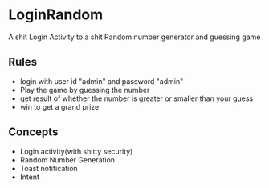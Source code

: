 # LoginRandom
A shit Login Activity to a shit Random number generator and guessing game

## Rules
+ login with user id "admin" and password "admin"
+ Play the game by guessing the number 
+ get result of whether the number is greater or smaller than your guess
+ win to get a grand prize

## Concepts
+ Login activity(with shitty security)
+ Random Number Generation
+ Toast notification
+ Intent

